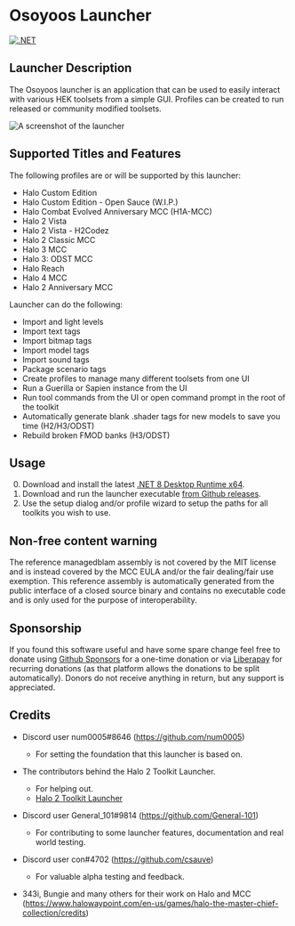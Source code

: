 # Osoyoos Launcher

[![.NET](https://github.com/num0005/Osoyoos-Launcher/actions/workflows/dotnet.yml/badge.svg)](https://github.com/num0005/Osoyoos-Launcher/actions/workflows/dotnet.yml)

## Launcher Description
The Osoyoos launcher is an application that can be used to easily interact with various HEK toolsets from a simple GUI. Profiles can be created to run released or community modified toolsets.

![A screenshot of the launcher](Osoyoos.png?raw=true "screenshot of the launcher")

## Supported Titles and Features
The following profiles are or will be supported by this launcher:

 * Halo Custom Edition
 * Halo Custom Edition - Open Sauce (W.I.P.)
 * Halo Combat Evolved Anniversary MCC (H1A-MCC)
 * Halo 2 Vista
 * Halo 2 Vista - H2Codez 
 * Halo 2 Classic MCC
 * Halo 3 MCC
 * Halo 3: ODST MCC
 * Halo Reach
 * Halo 4 MCC
 * Halo 2 Anniversary MCC

Launcher can do the following:

 * Import and light levels
 * Import text tags
 * Import bitmap tags
 * Import model tags
 * Import sound tags
 * Package scenario tags
 * Create profiles to manage many different toolsets from one UI
 * Run a Guerilla or Sapien instance from the UI
 * Run tool commands from the UI or open command prompt in the root of the toolkit
 * Automatically generate blank .shader tags for new models to save you time (H2/H3/ODST)
 * Rebuild broken FMOD banks (H3/ODST)

## Usage

0. Download and install the latest [.NET 8 Desktop Runtime x64](https://aka.ms/dotnet/8.0/windowsdesktop-runtime-win-x64.exe").
1. Download and run the launcher executable [from Github releases](https://github.com/num0005/Osoyoos-Launcher/releases).
2. Use the setup dialog and/or profile wizard to setup the paths for all toolkits you wish to use.

## Non-free content warning
The reference managedblam assembly is not covered by the MIT license and is instead covered by the MCC EULA and/or the fair dealing/fair use exemption. This reference assembly is automatically generated from the public interface of a closed source binary and contains no executable code and is only used for the purpose of interoperability.

## Sponsorship

If you found this software useful and have some spare change feel free to donate using [Github Sponsors](https://github.com/sponsors/num0005) for a one-time donation or via [Liberapay](https://liberapay.com/Osoyoos-Launcher/) for recurring donations (as that platform allows the donations to be split automatically). Donors do not receive anything in return, but any support is appreciated.

## Credits

 * Discord user num0005#8646 (https://github.com/num0005)
   * For setting the foundation that this launcher is based on.

 * The contributors behind the Halo 2 Toolkit Launcher.
   * For helping out.
   * [Halo 2 Toolkit Launcher](https://github.com/Project-Cartographer/H2-Toolkit-Launcher)

 * Discord user General_101#9814 (https://github.com/General-101)
   * For contributing to some launcher features, documentation and real world testing.

 * Discord user con#4702 (https://github.com/csauve)
   * For valuable alpha testing and feedback.

 * 343i, Bungie and many others for their work on Halo and MCC (https://www.halowaypoint.com/en-us/games/halo-the-master-chief-collection/credits)
